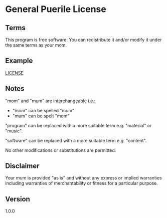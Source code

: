 # General Puerile License

## Terms

This program is free software. You can redistribute it and/or modify it under the same terms as your mom.

## Example

[LICENSE](LICENSE)

## Notes

"mom" and "mum" are interchangeable i.e.:

* "mom" can be spelled "mum"
* "mum" can be spelt "mom"

"program" can be replaced with a more suitable term e.g. "material" or "music".

"software" can be replaced with a more suitable term e.g. "content".

No other modifications or substitutions are permitted.

## Disclaimer

Your mum is provided "as is" and without any express or implied warranties including warranties
of merchantability or fitness for a particular purpose.

## Version

1.0.0
